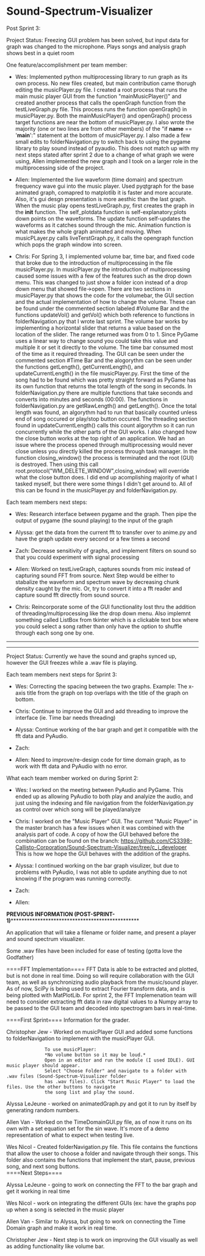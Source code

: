 # Sound-Spectrum-Visualizer

Post Sprint 3:

Project Status: Freezing GUI problem has been solved, but input data for graph was changed to the microphone. Plays songs and analysis graph shows best in a quiet room

One feature/accomplishment per team member:

- Wes: Implemented python multiprocessing library to run graph as its own process. No new files created, but main contribution came thorugh editing the musicPlayer.py file. I created a root process that runs the main music player GUI from the function "mainMusicPlayer()" and created another process that calls the openGraph function from the testLiveGraph.py file. This process runs the function openGraph() in musicPlayer.py. Both the mainMusicPlayer() and openGraph() process target functions are near the bottom of musicPlayer.py. I also wrote the majority (one or two lines are from other members) of the "if __name__ == '__main__':" statement at the bottom of musicPlayer.py. I also made a few small edits to folderNavigation.py to switch back to using the pygame library to play sound instead of pyaudio. This does not match up with my next steps stated after sprint 2 due to a change of what graph we were using, Allen implemented the new graph and I took on a larger role in the multiprocessing side of the project.

- Allen: Implemented the live waveform (time domain) and spectrum frequency wave gui into the music player. Used pyqtgraph for the base animated graph, comapred to matplotlib it is faster and more accurate. Also, it's gui desgn presentation is more aesthic than the last graph. When the music play opens testLiveGraph.py, first creates the graph in the __init__ function. The self_plotdata function is self-explanatory;plots down points on the waveforms. The update function self-updates the waveforms as it catches sound through the mic. Animation function is what makes the whole graph animated and moving. When musicPLayer.py calls liveTerstGraph.py, it calls the opengraph function which pops the graph window into screen. 

- Chris: For Spring 3, I implemented volume bar, time bar, and fixed code that broke due to the introduction of multiprocessing in the file musicPlayer.py. In musicPlayer.py the introduction of multiprocessing caused some issues with a few of the features such as the drop down menu. This was changed to just show a folder icon instead of a drop down menu that showed file->open. There are two sections in musicPlayer.py that shows the code for the volumebar, the GUI section and the actual implementation of how to change the volume. These can be found under the commented section labeled #Volume Bar and the functions updateVol() and getVol() which both reference to functions in folderNavigation.py that I wrote last sprint. The volume bar works by implementing a horizontal slider that returns a value based on the location of the slider. The range returned was from 0 to 1. Since PyGame uses a linear way to change sound you could take this value and multiple it or set it directly to the volume. The time bar consumed most of the time as it required threading. The GUI can be seen under the commented section #Time Bar and the alogorythm can be seen under the functions getLength(), getCurrentLength(), and updateCurrentLength() in the file musicPlayer.py. First the time of the song had to be found which was pretty straight forward as PyGame has its own function that returns the total length of the song in seconds. In folderNavigation.py there are multiple functions that take seconds and converts into minutes and seconds (00:00). The functions in folderNavigation.py are getRawLength() and getLength(). Once the total length was found, an algorythm had to run that basically counted unless end of song occured or play/stop button occured. The threading section found in updateCurrentLength() calls this count algorythm so it can run concurrently while the other parts of the GUI works. I also changed how the close button works at the top right of an application. We had an issue where the process opened through multiprocessing would never close unless you directly killed the process through task manager. In the function closing_window() the process is terminated and the root (GUI) is destroyed. Then using this call root.protocol("WM_DELETE_WINDOW",closing_window) will override what the close button does.
I did end up acomplishing majority of what I tasked myself, but there were some things I didn't get around to. All of this can be found in the musicPlayer.py and folderNavigation.py.




Each team members next steps:

- Wes: Research interface between pygame and the graph. Then pipe the output of pygame (the sound playing) to the input of the graph

- Alyssa: get the data from the current fft to transfer over to anime.py and have the graph update every second or a few times a second

- Zach: Decrease sensitivity of graphs, and implement filters on sound so that you could experiment with signal processing

- Allen: Worked on testLiveGraph, captures sounds from mic instead of capturing sound FFT from source. Next Step would be either to stabalize the waveform and spectrum wave by decreasing chunk density caught by the mic. Or, try to convert it into a fft reader and capture sound fft directly from sound source. 

- Chris: Reincorporate some of the GUI functionality lost thru the addition of threading/multiprocessing like the drop down menu. Also implemnt something called ListBox from tkinter which is a clickable text box where you could select a song rather than only have the option to shuffle through each song one by one.



*************************************************************************************************************************

*************************************************************************************************************************

Project Status: Currently we have the sound and graphs synced up, however the GUI freezes while a .wav file is playing.
		
Each team members next steps for Sprint 3:

- Wes: Correcting the spacing between the two graphs. Example: The x-axis title from the graph on top overlaps with the title of the graph on bottom.

- Chris: Continue to improve the GUI and add threading to improve the interface (ie. Time bar needs threading)

- Alyssa: Continue working of the bar graph and get it compatible with the fft data and PyAudio.

- Zach: 

- Allen: Need to improve/re-design code for time domain graph, as to work with fft data and PyAudio with no error. 

What each team member worked on during Sprint 2:

- Wes: I worked on the meeting between PyAudio and PyGame. This ended up as allowing PyAudio to both play and analyize the audio, and just using the indexing and file navigation from the folderNavigation.py as control over which song will be played/analyze

- Chris: I worked on the "Music Player" GUI. The current "Music Player" in the master branch has a few issues when it was combined with the analysis part of code. A copy of how the GUI behaved before the combination can be found on the branch: https://github.com/CS3398-Callisto-Corporation/Sound-Spectrum-Visualizer/tree/c_j_developer This is how we hope the GUI behaves with the addition of the graphs.

- Alyssa: I continued working on the bar graph visulizer, but due to problems with PyAudio, I was not able to update anything due to not knowing if the program  was running correctly.

- Zach: 

- Allen:


******************************PREVIOUS INFORMATION (POST-SPRINT-1)******************************************************************************

An application that will take a filename or folder name, and present a player and sound spectrum visualizer.

Some .wav files have been included for ease of testing (gotta love the Godfather)





====FFT Implementation====
FFT Data is able to be extracted and plotted, but is not done in real time. Doing so will require
collaboration with the GUI team, as well as synchronizing audio playback from the music/sound player.
As of now, SciPy is being used to extract Fourier transform data, and is being plotted with MatPlotLib.
For sprint 2, the FFT Implemenation team will need to consider extracting fft data in raw digital values
to a Numpy array to be passed to the GUI team and decoded into spectrogram bars in real-time.

====First Sprint====
Information for the grader.

Christopher Jew - Worked on musicPlayer GUI and added some functions to folderNavigation to implement
				  with the musicPlayer GUI.
				  
				  To use musicPlayer:
				  *No volume button so it may be loud.*
				  Open in an editor and run the module (I used IDLE). GUI music player should appear.
				  Select "Choose Folder" and navigate to a folder with .wav files (Sound-Spectrum-Visualizer folder
				  has .wav files). Click "Start Music Player" to load the files. Use the other buttons to navigate
				  the song list and play the sound. 
				  
Alyssa LeJeune - worked on animatedGraph.py and got it to run by itself by generating random numbers.

Allen Van - Worked on the TimeDomainGUI.py file, as of now it runs on its own with a set equation set for the sin wave. It's more of a demo representation of what to expect when testing live.

Wes Nicol - Created folderNavigation.py file. This file contains the functions that allow the user to choose a folder and navigate through their songs.
            This folder also contains the functions that implement the start, pause, previous song, and next song buttons.  
====Next Steps====

Alyssa LeJeune - going to work on connecting the FFT to the bar graph and get it working in real time

Wes Nicol - work on integrating the different GUIs (ex: have the graphs pop up when a song is selected in the music player

Allen Van - Similar to Alyssa, but going to work on connecting the Time Domain graph and make it work in real time. 

Christopher Jew - Next step is to work on improving the GUI visually as well as adding functionality like volume bar.


